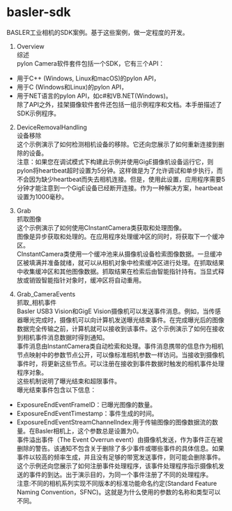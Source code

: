 # basler-sdk  
BASLER工业相机的SDK案例。基于这些案例，做一定程度的开发。  

1. Overview  
综述  
pylon Camera软件套件包括一个SDK，它有三个API：  
* 用于C++ (Windows, Linux和macOS)的pylon API，  
* 用于C (Windows和Linux)的pylon API，  
* 用于NET语言的pylon API，如c#和VB.NET(Windows)。  
除了API之外，挂架摄像软件套件还包括一组示例程序和文档。本手册描述了SDK示例程序。  

2. DeviceRemovalHandling   
设备移除  
这个示例演示了如何检测相机设备的移除。它还向您展示了如何重新连接到删除的设备。  
注意：如果您在调试模式下构建此示例并使用GigE摄像机设备运行它，则pylon将heartbeat超时设置为5分钟。这样做是为了允许调试和单步执行，而不会因为缺少heartbeat而失去相机连接。但是，使用此设置，应用程序需要5分钟才能注意到一个GigE设备已经断开连接。作为一种解决方案，heartbeat设置为1000毫秒。  

3. Grab  
抓取图像  
这个示例演示了如何使用CInstantCamera类获取和处理图像。  
图像是异步获取和处理的。在应用程序处理缓冲区的同时，将获取下一个缓冲区。  
CInstantCamera类使用一个缓冲池来从摄像机设备检索图像数据。一旦缓冲区被填满并准备就绪，就可以从相机对象中检索缓冲区进行处理。在抓取结果中收集缓冲区和其他图像数据。抓取结果在检索后由智能指针持有。当显式释放或销毁智能指针对象时，缓冲区将自动重用。  

4. Grab_CameraEvents  
抓取_相机事件  
Basler USB3 Vision和GigE Vision摄像机可以发送事件消息。例如，当传感器曝光完成时，摄像机可以向计算机发送曝光结束事件。在完成曝光后的图像数据完全传输之前，计算机就可以接收到该事件。这个示例演示了如何在接收到相机事件消息数据时得到通知。  
事件消息由InstantCamera类自动检索和处理。事件消息携带的信息作为相机节点映射中的参数节点公开，可以像标准相机参数一样访问。当接收到摄像机事件时，将更新这些节点。可以注册在接收到事件数据时触发的相机事件处理程序对象。  
这些机制说明了曝光结束和超限事件。  
曝光结束事件包含以下信息：  
* ExposureEndEventFrameID：已曝光图像的数量。  
* ExposureEndEventTimestamp：事件生成的时间。  
* ExposureEndEventStreamChannelIndex:用于传输图像的图像数据流的数量。在Basler相机上，这个参数总是设置为0。  
事件溢出事件（The Event Overrun event）由摄像机发送，作为事件正在被删除的警告。该通知不包含关于删除了多少事件或哪些事件的具体信息。如果事件以较高的频率生成，并且没有足够的带宽发送事件，则可能会删除事件。  
这个示例还向您展示了如何注册事件处理程序，该事件处理程序指示摄像机发送的事件的到达。出于演示目的，为同一个事件注册了不同的处理程序。  
注意:不同的相机系列实现不同版本的标准功能命名约定(Standard Feature Naming  Convention，SFNC)。这就是为什么使用的参数的名称和类型可以不同。  
